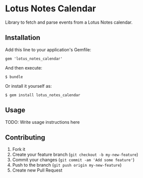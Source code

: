 # Lotus Notes Calendar

Library to fetch and parse events from a Lotus Notes calendar.

## Installation

Add this line to your application's Gemfile:

    gem 'lotus_notes_calendar'

And then execute:

    $ bundle

Or install it yourself as:

    $ gem install lotus_notes_calendar

## Usage

TODO: Write usage instructions here

## Contributing

1. Fork it
2. Create your feature branch (`git checkout -b my-new-feature`)
3. Commit your changes (`git commit -am 'Add some feature'`)
4. Push to the branch (`git push origin my-new-feature`)
5. Create new Pull Request
